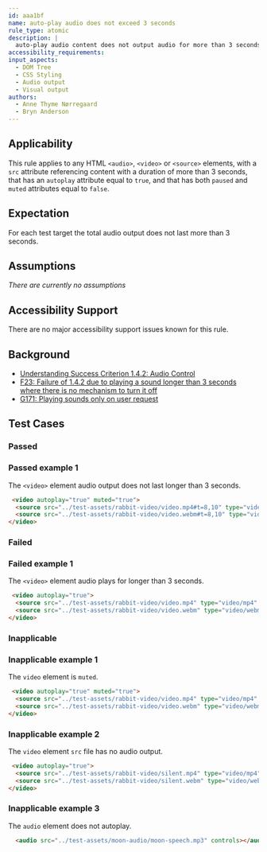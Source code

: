 ```yaml
---
id: aaa1bf
name: auto-play audio does not exceed 3 seconds
rule_type: atomic
description: |
  auto-play audio content does not output audio for more than 3 seconds
accessibility_requirements:
input_aspects:
  - DOM Tree
  - CSS Styling
  - Audio output
  - Visual output
authors:
  - Anne Thyme Nørregaard
  - Bryn Anderson
---
```


## Applicability

This rule applies to any HTML `<audio>`, `<video>` or `<source>` elements, with a `src` attribute referencing content with a duration of more than 3 seconds, that has an `autoplay` attribute equal to `true`, and that has both `paused` and `muted` attributes equal to `false`.

## Expectation

For each test target the total audio output does not last more than 3 seconds.
 
## Assumptions

*There are currently no assumptions*

## Accessibility Support

There are no major accessibility support issues known for this rule.

## Background

- [Understanding Success Criterion 1.4.2: Audio Control](https://www.w3.org/WAI/WCAG21/Understanding/audio-control.html)
- [F23: Failure of 1.4.2 due to playing a sound longer than 3 seconds where there is no mechanism to turn it off](https://www.w3.org/WAI/WCAG21/Techniques/failures/F23)
- [G171: Playing sounds only on user request](https://www.w3.org/WAI/WCAG21/Techniques/general/G171)

## Test Cases

### Passed

### Passed example 1

The `<video>` element audio output does not last longer than 3 seconds.

``` html
 <video autoplay="true" muted="true">
  <source src="../test-assets/rabbit-video/video.mp4#t=8,10" type="video/mp4" />
  <source src="../test-assets/rabbit-video/video.webm#t=8,10" type="video/webm" />
</video>
```

### Failed

### Failed example 1

The `<video>` element audio plays for longer than 3 seconds.

``` html
 <video autoplay="true">
  <source src="../test-assets/rabbit-video/video.mp4" type="video/mp4" />
  <source src="../test-assets/rabbit-video/video.webm" type="video/webm" />
</video>
```

### Inapplicable

### Inapplicable example 1

The `video` element is `muted`.

``` html
 <video autoplay="true" muted="true">
  <source src="../test-assets/rabbit-video/video.mp4" type="video/mp4" />
  <source src="../test-assets/rabbit-video/video.webm" type="video/webm" />
</video>
```

### Inapplicable example 2

The `video` element `src` file has no audio output.

``` html
 <video autoplay="true">
  <source src="../test-assets/rabbit-video/silent.mp4" type="video/mp4" />
  <source src="../test-assets/rabbit-video/silent.webm" type="video/webm" />
</video>
```

### Inapplicable example 3

The `audio` element does not autoplay.

``` html
  <audio src="../test-assets/moon-audio/moon-speech.mp3" controls></audio>
```
